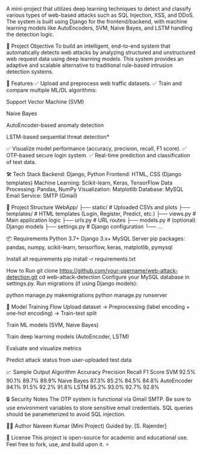 A mini-project that utilizes deep learning techniques to detect and classify various types of web-based attacks such as SQL Injection, XSS, and DDoS. The system is built using Django for the frontend/backend, with machine learning models like AutoEncoders, SVM, Naive Bayes, and LSTM handling the detection logic.

📌 Project Objective
To build an intelligent, end-to-end system that automatically detects web attacks by analyzing structured and unstructured web request data using deep learning models. This system provides an adaptive and scalable alternative to traditional rule-based intrusion detection systems.

🚀 Features
✅ Upload and preprocess web traffic datasets.
✅ Train and compare multiple ML/DL algorithms:

Support Vector Machine (SVM)

Naive Bayes

AutoEncoder-based anomaly detection

LSTM-based sequential threat detection*

✅ Visualize model performance (accuracy, precision, recall, F1 score).
✅ OTP-based secure login system.
✅ Real-time prediction and classification of test data.

🛠️ Tech Stack
Backend: Django, Python
Frontend: HTML, CSS (Django templates)
Machine Learning: Scikit-learn, Keras, TensorFlow
Data Processing: Pandas, NumPy
Visualization: Matplotlib
Database: MySQL
Email Service: SMTP (Gmail)

📂 Project Structure
WebApp/
├── static/                 # Uploaded CSVs and plots
├── templates/              # HTML templates (Login, Register, Predict, etc.)
├── views.py                # Main application logic
├── urls.py                 # URL routes
├── models.py               # (optional) Django models
├── settings.py             # Django configuration
└── ...

📦 Requirements
Python 3.7+
Django 3.x+
MySQL Server
pip packages:
pandas, numpy, scikit-learn, tensorflow, keras, matplotlib, pymysql

Install all requirements
pip install -r requirements.txt

How to Run
git clone https://github.com/your-username/web-attack-detection.git
cd web-attack-detection
Configure your MySQL database in settings.py.
Run migrations (if using Django models):

python manage.py makemigrations
python manage.py runserver

🧠 Model Training Flow
Upload dataset → Preprocessing (label encoding + one-hot encoding) → Train-test split

Train ML models (SVM, Naive Bayes)

Train deep learning models (AutoEncoder, LSTM)

Evaluate and visualize metrics

Predict attack status from user-uploaded test data

📈 Sample Output
Algorithm 	Accuracy	Precision	Recall	F1 Score
SVM	        92.5%	    90.1%	    89.7%	  89.9%
Naive Bayes	87.3%	    85.2%	    84.5%	  84.8%
AutoEncoder	94.1%	    91.5%	    92.2%	  91.8%
LSTM	      95.2%	    93.0%	    92.7%	  92.8%


🔒 Security Notes
The OTP system is functional via Gmail SMTP.
Be sure to use environment variables to store sensitive email credentials.
SQL queries should be parameterized to avoid SQL injection.

👨‍💻 Author
Naveen Kumar (Mini Project)
Guided by: [S. Rajender]

📃 License
This project is open-source for academic and educational use. Feel free to fork, use, and build upon it. ⭐
